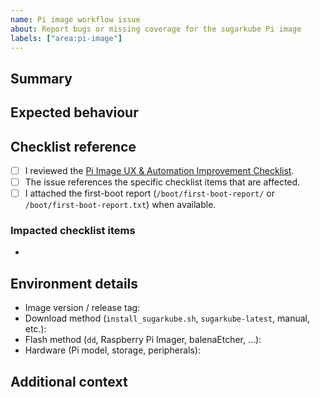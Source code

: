 ```yaml
---
name: Pi image workflow issue
about: Report bugs or missing coverage for the sugarkube Pi image
labels: ["area:pi-image"]
---
```


## Summary

<!-- What happened? Include logs, screenshots, or report bundle snippets. -->

## Expected behaviour

<!-- Describe what you expected to happen. -->

## Checklist reference

- [ ] I reviewed the [Pi Image UX & Automation Improvement Checklist](../docs/pi_image_improvement_checklist.md).
- [ ] The issue references the specific checklist items that are affected.
- [ ] I attached the first-boot report (`/boot/first-boot-report/` or `/boot/first-boot-report.txt`) when available.

### Impacted checklist items

<!-- Link to the checkbox numbers/sections that need work. -->
- 

## Environment details

- Image version / release tag:
- Download method (`install_sugarkube.sh`, `sugarkube-latest`, manual, etc.):
- Flash method (`dd`, Raspberry Pi Imager, balenaEtcher, ...):
- Hardware (Pi model, storage, peripherals):

## Additional context

<!-- Anything else we should know? -->
